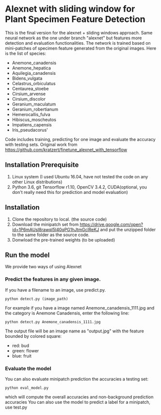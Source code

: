# Alexnet with sliding window for Plant Specimen Feature Detection
This is the final version for the alexnet + sliding windows approach. Same neural network as the one under branch "alexnet" but features more detection and evaluation functionalities. The network is trained based on mini-patches of specimen feature generated from
the original images. Here is the list of species:
 - Anemone_canadensis
 - Anemone_hepatica
 - Aquilegia_canadensis
 - Bidens_vulgata
 - Celastrus_orbiculatus
 - Centaurea_stoebe
 - Cirsium_arvense
 - Cirsium_discolor
 - Geranium_maculatum
 - Geranium_robertianum
 - Hemerocallis_fulva
 - Hibiscus_moscheutos
 - Impatiens_capensis
 - Iris_pseudacorus'

Code includes training, predicting for one image and evaluate the accuracy with testing sets.
Original work from https://github.com/kratzert/finetune_alexnet_with_tensorflow
## Installation Prerequisite
1. Linux system (I used Ubuntu 16.04, have not tested the code on any other Linux distributions)
2. Python 3.6, git Tensorflow r1.10, OpenCV 3.4.2, CUDA(optional, you don't really need this for prediction and model evaluation) 
## Installation
1. Clone the repository to local. (the source code)
2. Download the minipatch set from https://drive.google.com/open?id=1P6mAUsI8rawqI5I40qPG1hJtmGclReKJ and put the unzipped folder to the same
   folder as the source code.
3. Donwload the pre-trained weights (to be uploaded)
## Run the model
We provide two ways of using Alexnet
### Predict the features in any given image.
If you have a filename to an image, use predict.py. 
```
python detect.py (image_path)
```
For example if you have a image named Anemone_canadensis_1111.jpg and the category is Anemone Canadensis, enter the following line:
```
python detect.py Anemone_canadensis_1111.jpg
```
The output file will be an image name as "output.jpg" with the feature bounded by colored square:
 - red: bud
 - green: flower
 - blue: fruit
 ### Evaluate the model
 You can also evaluate minipatch prediction the accuracies a testing set:
```
python eval_model.py
```
which will compute the overall accuracies and non-background prediction accuracies
You can also use the model to predict a label for a minipatch, use test.py

